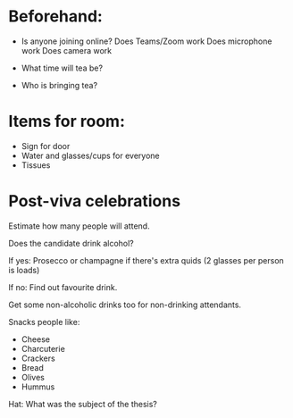 # Beforehand:

- Is anyone joining online?
	Does Teams/Zoom work
	Does microphone work
	Does camera work

- What time will tea be?

- Who is bringing tea?



# Items for room:

- Sign for door
- Water and glasses/cups for everyone
- Tissues


# Post-viva celebrations

Estimate how many people will attend.

Does the candidate drink alcohol?

If yes:
	Prosecco or champagne if there's extra quids (2 glasses per person is loads)

If no:
	Find out favourite drink. 

Get some non-alcoholic drinks too for non-drinking attendants.

Snacks people like:
- Cheese
- Charcuterie
- Crackers
- Bread
- Olives
- Hummus

Hat:
What was the subject of the thesis? 